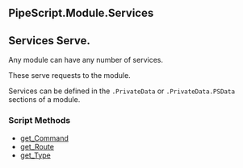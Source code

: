 ## PipeScript.Module.Services


## Services Serve.

Any module can have any number of services.

These serve requests to the module.

Services can be defined in the `.PrivateData` or `.PrivateData.PSData` sections of a module.
### Script Methods


* [get_Command](get_Command.md)
* [get_Route](get_Route.md)
* [get_Type](get_Type.md)
